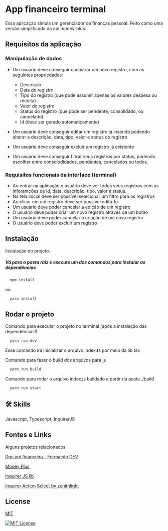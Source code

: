 
# App financeiro terminal

Essa aplicação simula um gerenciador de finanças pessoal. Feito como uma versão simplificada da api money-plus.


## Requisitos da aplicação

### Manipulação de dados

- Um usuário deve conseguir cadastrar um novo registro, com as seguintes propriedades:
    - Descrição
    - Data do registro
    - Tipo do registro (que pode assumir apenas os valores despesa ou receita)
    - Valor do registro
    - Status do registro (que pode ser pendente, consolidado, ou cancelado)
    - Id (deve ser gerado automaticamente)

- Um usuário deve conseguir editar um registro já inserido podendo alterar a descrição, data, tipo, valor e status do registro
- Um usuário deve conseguir excluir um registro já existente
- Um usuário deve conseguir filtrar seus registros por status, podendo escolher entre consolodidados, pendentes, cancelados ou todos.

### Requisitos funcionais da interface (terminal)


- Ao entrar na aplicação o usuário deve ver todos seus registros com as inforamções de id, data, descrição, tipo, valor e status.
- Na tela inicial deve ser possível selecionar um filtro para os registros
- Ao clicar em um registro deve ser possível editá-lo
- Um usuário deve poder cancelar a edição de um registro
- O usuário deve poder criar um novo registro através de um botão
- Um usuário deve poder cancelar a criação de um novo registro
- O usuário deve poder excluir um registro

## Instalação

Instalação do projeto.

##### Vá para a pasta raiz e execute um dos comandos para instalar as dependências

```bash
  npm install
```

ou

```bash
  yarn install
```

## Rodar o projeto

Comando para executar o projeto no terminal (após a instalação das dependências!)

```bash
  yarn run dev
```

Esse comando irá inicializar o arquivo index.ts por meio da lib tsx


Comando para fazer o build dos arquivos para js

```bash
  yarn run build
```

Comando para rodar o arquivo index.js buildado a partir da pasta ./build

```bash
  yarn run start
```


## 🛠 Skills
Javascript, Typescript, InquirerJS


## Fontes e Links

Alguns projetos relacionados

[Doc api financeira - Formação DEV](https://github.com/especialistadev/projetos-equipes-1/blob/main/app-financeira/README.md)

[Money Plus](https://github.com/rafaelfelixs/money-plus/tree/develop)

[Inquirer JS lib](https://github.com/SBoudrias/Inquirer.js/tree/main)

[Inquirer Action Select by zenithlight](https://github.com/zenithlight/inquirer-action-select/tree/main)


## License

[MIT](https://choosealicense.com/licenses/mit/)


[![MIT License](https://img.shields.io/badge/License-MIT-green.svg)](https://choosealicense.com/licenses/mit/)


